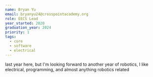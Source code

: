 ```yaml
---
name: Bryan Yu
email: bryanyu24@crosspointacademy.org
role: EECS Lead
year_started: 2020
graduation_year: 2024
priority: 1
tags:
  - core
  - software
  - electrical
---
```

last year here, but I'm looking forward to another year of robotics, I like electrical, programming, and almost anything robotics related